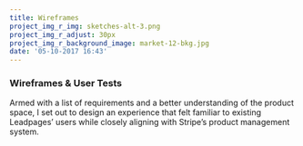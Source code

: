 ```yaml
---
title: Wireframes
project_img_r_img: sketches-alt-3.png
project_img_r_adjust: 30px
project_img_r_background_image: market-12-bkg.jpg
date: '05-10-2017 16:43'
---
```


### Wireframes & User Tests
Armed with a list of requirements and a better understanding of the product space, I set out to design an experience that felt familiar to existing Leadpages’ users while closely aligning with Stripe’s product management system.